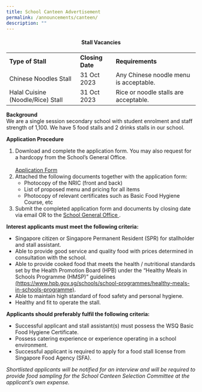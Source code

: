 ```yaml
---
title: School Canteen Advertisement
permalink: /announcements/canteen/
description: ""
---
```

<h4 style="text-align: center;"><strong>Stall Vacancies</strong></h4>
<table>
	<tbody>
		<tr>
			<td><b>Type of Stall</b></td>
			<td><b>Closing Date</b></td>
			<td><b>Requirements</b></td>
		</tr>
	<tr>
		<td>Chinese Noodles Stall</td>
		<td>31 Oct 2023</td>
		<td>Any Chinese noodle menu is acceptable.</td>
		</tr>
		<tr>
			<td>Halal Cuisine (Noodle/Rice) Stall</td>
			<td>31 Oct 2023</td>
			<td>Rice or noodle stalls are acceptable.</td>
		</tr>
			</tbody>
</table>

<p><b>Background</b>
<br>
We are a single session secondary school with student enrolment and staff strength of 1,100. We have 5 food stalls and 2 drinks stalls in our school.</p>

<p><b>Application Procedure</b>
</p>
<ol>
  <li>Download and complete the application form. You may also request for a hardcopy from the School’s General Office.
		<br>
		<br>
<a href="https://drive.google.com/file/d/1FA04r8hWn2XHAKI6eKk70BNlVT064G4S/view?usp=sharing">Application Form</a>
<br>
	</li>
  <li>Attached the following documents together with the application form:
    <ul>
      <li>Photocopy of the NRIC (front and back)</li>
      <li>List of proposed menu and pricing for all items</li>
      <li>Photocopy of relevant certificates such as Basic Food Hygiene Course, etc</li>
    </ul>
  </li>
  <li>Submit the completed application form and documents by closing date via email OR to the <a href="/useful-links/contact-information/">School General Office </a>.
	</li>
</ol>

<p><b>Interest applicants must meet the following criteria:</b></p>
<ul>
  <li>Singapore citizen or Singapore Permanent Resident (SPR) for stallholder and stall assistant.
		<br>
	</li>
  <li>Able to provide good service and quality food with prices determined in consultation with the school.
		<br>
	</li>
  <li>Able to provide cooked food that meets the health / nutritional standards set by the Health Promotion Board (HPB) under the “Healthy Meals in Schools Programme (HMSP)” guidelines <a href="https://www.hpb.gov.sg/schools/school-programmes/healthy-meals-in-schools-programme">(https://www.hpb.gov.sg/schools/school-programmes/healthy-meals-in-schools-programme)</a>.
		<br>
	</li>
  <li>Able to maintain high standard of food safety and personal hygiene.
		<br>
	</li>
  <li>Healthy and fit to operate the stall.</li>
</ul>

<p><b>Applicants should preferably fulfil the following criteria:</b></p>

<ul>
  <li>Successful applicant and stall assistant(s) must possess the WSQ Basic Food Hygiene Certificate.</li>
  <li>Possess catering experience or experience operating in a school environment.</li>
  <li>Successful applicant is required to apply for a food stall license from Singapore Food Agency (SFA).</li>
</ul>

<p>
	<i>Shortlisted applicants will be notified for an interview and will be required to provide food sampling for the School Canteen Selection Committee at the applicant’s own expense.
	</i>
</p>